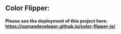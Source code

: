 ## Color Flipper:
#### Please see the deployment of this project here: https://samandeveloper.github.io/color-flipper-js/
